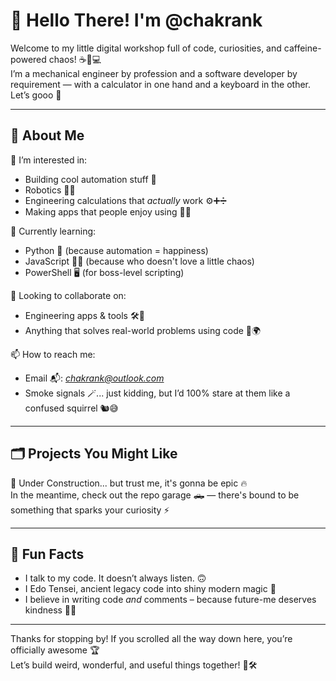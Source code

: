 # 👋 Hello There! I'm @chakrank

Welcome to my little digital workshop full of code, curiosities, and caffeine-powered chaos! ☕🧠💻  
I’m a mechanical engineer by profession and a software developer by requirement — with a calculator in one hand and a keyboard in the other. Let’s gooo 🚀

---

## 🧠 About Me

👀 I’m interested in:
- Building cool automation stuff 🤖  
- Robotics 🤖🔩  
- Engineering calculations that *actually* work ⚙️➕➗  
- Making apps that people enjoy using 📱✨  

🌱 Currently learning:
- Python 🐍 (because automation = happiness)
- JavaScript 🧙‍♂️ (because who doesn't love a little chaos)
- PowerShell 🖥️ (for boss-level scripting)

💞️ Looking to collaborate on:
- Engineering apps & tools 🛠️📐  
- Anything that solves real-world problems using code 🧩🌍

📫 How to reach me:
- Email 📬: *chakrank@outlook.com*  
- Smoke signals 🪄... just kidding, but I’d 100% stare at them like a confused squirrel 🐿️😅

---

## 🗂️ Projects You Might Like

🔧 Under Construction... but trust me, it's gonna be epic 🔥  
In the meantime, check out the repo garage 🛻 — there's bound to be something that sparks your curiosity ⚡

---

## 🐾 Fun Facts

- I talk to my code. It doesn’t always listen. 🙃  
- I Edo Tensei, ancient legacy code into shiny modern magic 🔮  
- I believe in writing code *and* comments – because future-me deserves kindness 💬🧠  

---

Thanks for stopping by! If you scrolled all the way down here, you’re officially awesome 🏆  
Let’s build weird, wonderful, and useful things together! 🚀🛠️


<!---
chakrank/chakrank is a ✨ special ✨ repository because its `README.md` (this file) appears on your GitHub profile.
You can click the Preview link to take a look at your changes.
--->
